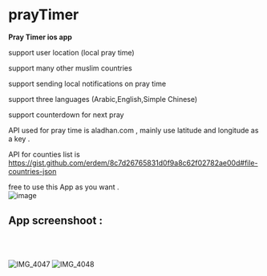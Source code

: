 # prayTimer

**Pray Timer ios app**
</br>

support user location (local pray time)
</br>

support many other muslim countries 
</br>

support sending local notifications on pray time 
</br>

support three languages (Arabic,English,Simple Chinese)
</br>

support counterdown for next pray
</br>


API used for pray time is aladhan.com , mainly use latitude and longitude as a key .
</br>

API for counties list is https://gist.github.com/erdem/8c7d26765831d0f9a8c62f02782ae00d#file-countries-json
</br>

free to use this App as you want .
</br>![image](https://user-images.githubusercontent.com/70070951/128692467-fc782915-abc3-47fc-8165-7e58d1410f61.png)


## App screenshoot :
</br>
</br>

![IMG_4047](https://user-images.githubusercontent.com/70070951/128692339-71819272-57e5-4c88-9d7d-8ea8d35bc82e.PNG)
![IMG_4048](https://user-images.githubusercontent.com/70070951/128692338-666a396d-cdf8-4ec1-bdd7-a50811add85a.PNG)



